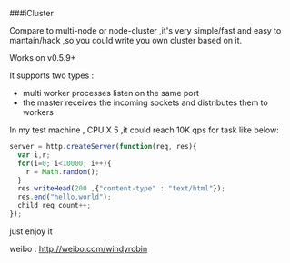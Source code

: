 ###iCluster

Compare to multi-node or node-cluster ,it's very simple/fast and easy to
mantain/hack ,so you could write you own cluster based on it.

Works on v0.5.9+

It supports two types :

- multi worker processes listen on the same port
- the master receives the incoming sockets and distributes them to workers

In my test machine , CPU X 5 ,it could reach 10K qps for task like below:

```js
server = http.createServer(function(req, res){
  var i,r;
  for(i=0; i<10000; i++){
    r = Math.random();
  }   
  res.writeHead(200 ,{"content-type" : "text/html"});
  res.end("hello,world");
  child_req_count++;
});
```

just enjoy it

weibo : http://weibo.com/windyrobin
